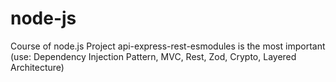 # node-js
Course of node.js
Project api-express-rest-esmodules is the most important
    (use: Dependency Injection Pattern, MVC, Rest, Zod, Crypto, Layered Architecture)

